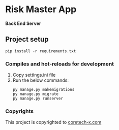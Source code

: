 # Risk Master App
**Back End Server**

## Project setup
```
pip install -r requirements.txt
```

### Compiles and hot-reloads for development
1. Copy settings.ini file
2. Run the below commands:
    ```
    py manage.py makemigrations
    py manage.py migrate
    py manage.py runserver
    ```

### Copyrights
This project is copyrighted to [coretech-x.com](Coretech-x.com)
